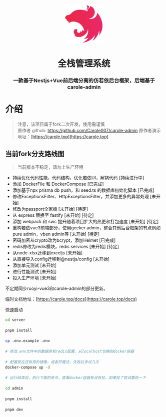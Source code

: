 <div  align="center">
 <img src="admin/public/nest.svg" alt="68747470733a2f2f6e6573746a732e636f6d2f6c6f676f2d736d616c6c2d6772616469656e742e37363631363430352e737667" style="width: 25%;" />
 <h1>全栈管理系统</h1>
    <h3 >一款基于Nestjs+Vue前后端分离的仿若依后台框架，后端基于carole-admin</h3>
</div>

# 介绍

> 注意，该项目属于fork二次开发，使用需谨慎  
> 原作者 github: https://github.com/Carole007/carole-admin
> 原作者演示地址：[https://carole.top](https://carole.top)

## 当前fork分支路线图

> 当前版本不稳定，请勿上生产环境

- 持续优化代码性能，代码结构，优化若依UI，解耦代码 [持续进行中]
- 添加 DockerFile 和 DockerCompose [已完成]
- 添加基于npx prisma db push，和 seed.ts 的数据库初始化脚本 [已完成]
- 修改ExceptionsFilter、HttpExceptionsFilter，并添加更多的异常处理 [未开始]
- 修改为passport全家桶 [未开始] [待定]
- 从 express 替换至 fastify [未开始] [待定]
- 添加 webpack 和 swc 提升随着项目扩大的热更和打包速度 [未开始] [待定]
- 重构若依vue3前端部分，使用geeker admin，整合其他后台框架的有点例如pure admin，vben admin等 [未开始] [待定]
- 密码加密从crypto改为bcrypt，添加Helmet [已完成]
- redis修改为redis模块，redis services [未开始] [待定]
- 从node-xlsx迁移到exceljs [未开始]
- 从直接导入config迁移到@nestjs/config [未开始]
- 添加单元测试 [未开始]
- 进行性能测试 [未开始]
- 投入生产环境 [未开始]

不定期同步ruoyi-vue3和carole-admin的部分更新。

临时文档地址：[https://carole.top/docs](https://carole.top/docs)

快速启动
```bash
cd server

pnpm install

cp .env.example .env

# 修改.env文件中的数据库和redis配置，从localhost切换到docker容器

# 配置现在还有用的镜像，或者开魔法，失败后多试几次
docker-compose up -d

# 运行结束后，执行下面的命令，查看docker容器有没有挂，如果挂了尝试重启一下

cd admin

pnpm install

pnpm dev
```
